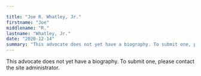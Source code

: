 ```yaml
---

title: "Joe R. Whatley, Jr."
firstname: "Joe"
middlename: "R."
lastname: "Whatley, Jr."
date: "2020-12-14"
summary: "This advocate does not yet have a biography. To submit one, please contact the site administrator."
---
```

This advocate does not yet have a biography. To submit one, please contact the site administrator.

